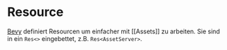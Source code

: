 # Resource

[Bevy](Bevy.md) definiert Resourcen um einfacher mit [[Assets]] zu arbeiten. Sie sind in ein `Res<>` eingebettet, z.B. `Res<AssetServer>`.
